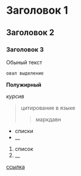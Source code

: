 # Заголовок 1
## Заголовок 2
### Заголовок 3

Обыный текст
```sh
овал выделение
```

**Полужирный**

*курсив*

>цитирование в языке
>>маркдавн

* списки
* __

1. список
2. __

[ссылка](https://dillinger.io/ "всплывающая подсказка")